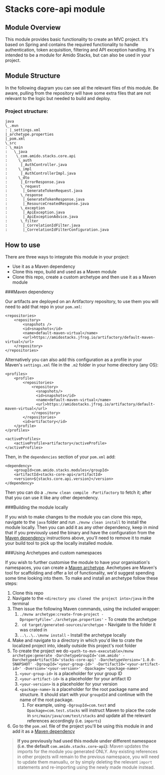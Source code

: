 # Stacks core-api module

## Module Overview
This module provides basic functionality to create an MVC project. It's based on Spring and contains
the required functionality to handle authentication, token acquisition, filtering and API exception 
handling. It's intended to be a module for Amido Stacks, but can also be used in your project.

## Module Structure

In the following diagram you can see all the relevant files of this module. Be aware, pulling from
the repository will have some extra files that are not relevant to the logic but needed to build and 
deploy.

### Project structure:

    java
    \_.mvn
    : |_settings.xml
    |_archetype.properties
    |_pom.xml
    \_src
    : \_main
    :   \_java
    :	 \_com.amido.stacks.core.api
    :	  \_auth
    :	   |_AuthController.java
    :	  \_impl
    :	   |_AuthControllerImpl.java
    :	  \_dto
    :	   |_ErrorResponse.java
    :	   \_request
    :	    |_GenerateTokenRequest.java
    :	   \_response
    :	    |_GenerateTokenResponse.java
    :	    |_ResourceCreatedResponse.java
    :	   \_exception
    :	    |_ApiException.java
    :	    |_ApiExceptionAdvice.java
    :	   \_filter
    :	    |_CorrelationIdFilter.java
    :	    |_CorrelationIdFilterConfiguration.java

## How to use

There are three ways to integrate this module in your project:
- Use it as a Maven dependency
- Clone this repo, build and used as a Maven module
- Clone this repo, create a custom archetype and then use it as a Maven module

###Maven dependency

Our artifacts are deployed on an Artifactory repository, to use them you will need to add that repo
in your `pom.xml`:
    
    <repositories>
        <repository>
            <snapshots />
            <id>snapshots</id>
            <name>default-maven-virtual</name>
            <url>https://amidostacks.jfrog.io/artifactory/default-maven-virtual</url>
        </repository>
    </repositories>

Alternatively you can also add this configuration as a profile in your Maven's `settings.xml` file
in the `.m2` folder in your home directory (any OS):
    
    <profiles>
        <profile>
            <repositories>
                <repository>
                  <snapshots/>
                  <id>snapshots</id>
                  <name>default-maven-virtual</name>
                  <url>https://amidostacks.jfrog.io/artifactory/default-maven-virtual</url>
                </repository>
            </repositories>
            <id>artifactory</id>
        </profile>
    </profiles>
    
    <activeProfiles>
        <activeProfile>artifactory</activeProfile>
    </activeProfiles>

Then, in the `dependencies` section of your `pom.xml` add:

    <dependency>
        <groupId>com.amido.stacks.modules</groupId>
        <artifactId>stacks-core-api</artifactId>
        <version>${stacks.core.api.version}</version>
    </dependency>

Then you can do a `./mvnw clean compile -Partifactory` to fetch it; after that you can use it like any
other dependency.

###Building the module locally

If you wish to make changes to the module you can clone this repo, navigate to the `java` folder and
run `./mvnw clean install` to install the module locally. Then you can add it as any other dependency,
keep in mind that if you previously used the binary and have the configuration from the [Maven
dependency](#maven-dependency) instructions above, you'll need to remove it to make your build tool 
to pick up the locally installed module.

###Using Archetypes and custom namespaces

If you wish to further customise the module to have your organisation's namespaces, you can create a 
[Maven archetype](https://maven.apache.org/archetype/index.html). Aechetypes are Maven's tool for
scaffolding and offer a lot of functionality, we'd suggest spending some time looking into them.
To make and install an archetype follow these steps:
1. Clone this repo
2. Navigate to the `<directory you cloned the project into>/java` in the terminal
3. Then issue the following Maven commands, using the included wrapper:
    1. ``./mvnw archetype:create-from-project -DpropertyFile='./archetype.properties'`` - To create the archetype
    2. `` cd target/generated-sources/archetype`` - Navigate to the folder it was crated in
    3. ``..\..\..\mvnw install`` - Install the archetype locally
4. Make and navigate to a directory in which you'd like to crate the localized project into, ideally outside this project's root folder
5. To create the project we do ``<path-to-mvn-executable>/mvnw archetype:generate -DarchetypeGroupId='com.amido' -DarchetypeArtifactId='stacks-core-api' -DarchetypeVersion='1.0.0-SNAPSHOT' -DgroupId='<your-group-id>' -DartifactId='<your-artifact-id>' -Dversion='<your-version>' -Dpackage='<package-name>'``
    1. `<your-group-id>` is a placeholder for your group ID
    2. `<your-artifact-id>` is a placeholder for your artifact ID
    3. `<your-version>` is a placeholder for your version
    4. `<package-name>` is a placeholder for the root package name and structure. It should start with your `groupdId` and continue with the name of the root package.
        1. For example, using `-DgroupId=com.test` and `Dpackage=com.test.stacks` will instruct Maven to place the code in `src/main/java/com/test/stacks` and update all the relevant references accordingly (i.e. `imports`)
6. Go to the `pom.xml` file of the project you'll be using this module in and add it as a [Maven
   dependency](#maven-dependency)

> **If you previously had used this module under different namespace (i.e. the default `com.amido.stacks.core-api`):**
> Maven updates the imports for the module you generated ONLY. Any existing references in other 
> projects will remain to the previous namespace, you will need to update them manuallu, or by simply
> deleting the relevant `import` statements and re-importing using the newly made module instead.

